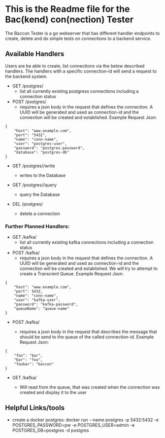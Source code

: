 # This is the Readme file for the Bac(kend) con(nection) Tester

The Baccon Tester is a go webserver that has different handler endpoints to create, delete and do simple tests on connections to a backend service.


## Available Handlers 
Users are be able to create, list connections via the below described handlers. The handlers with a specific connection-id will send a request to the backend system. 


- GET /postgres/
    - list all currently existing postgress connections including a connection status
- POST /postgres/
    - requires a json body in the request that defines the connection. A UUID will be generated and used as connection-id and the connection will be created and established. Example Request Json:
```
{
    "host": "www.example.com",
    "port": "5432",
    "name": "conn-name",
    "user": "postgres-user",
    "password": "postgres-password",
    "database": "postgres-db"
}
```
- GET /postgres/<connection-id>/write
    - writes to the Database

- GET /postgres/<connection-id>/query
    - query the Database

- DEL /postgres/<connection-id>
    - delete a connection

### Further Planned Handlers:

- GET /kafka/
    - list all currently existing kafka connections including a connection status
- POST /kafka/
    - requires a json body in the request that defines the connection. A UUID will be generated and used as connection-id and the connection will be created and established. We will try to attempt to create a Transcient Queue. Example Request Json:
```
{
    "host": "www.example.com",
    "port": 5432,
    "name": "conn-name",
    "user": "kafka-user",
    "password": "kafka-password",
    "queueName": "queue-name"
}
```
- POST /kafka/<connection-id>
    - requires a json body in the request that describes the message that should be send to the queue of the called connection-id. Example Request Json:
```
{
    "foo": "bar",
    "bar": "foo",
    "foobar": "baccon"
}
```
- GET /kafka/<connection-id>   
    - Will read from the queue, that was created when the connection was created and display it to the user


## Helpful Links/tools

- create a docker postgres: 
    docker run --name postgres -p 5432:5432 -e POSTGRES_PASSWORD=pw -e POSTGRES_USER=admin -e POSTGRES_DB=postgres -d postgres

